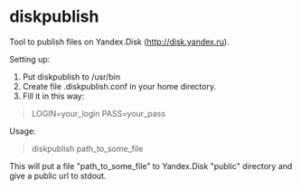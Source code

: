 diskpublish
=============
Tool to publish files on Yandex.Disk (http://disk.yandex.ru).

Setting up:
1. Put diskpublish to /usr/bin
2. Create file .diskpublish.conf in your home directory.
3. Fill it in this way:
> LOGIN=your_login
> PASS=your_pass

Usage: 
> diskpublish path_to_some_file

This will put a file "path_to_some_file" to Yandex.Disk "public" directory and give a public url to stdout.
